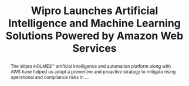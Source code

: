 ---
category: news
title: Wipro Launches Artificial Intelligence and Machine Learning Solutions Powered by Amazon Web Services
abstract: The Wipro HOLMES™ artificial intelligence and automation platform along with AWS have helped us adopt a preventive and proactive strategy to mitigate rising operational and compliance risks in ...
publishedDateTime: 2019-03-15T18:58:00Z
sourceUrl: https://finance.yahoo.com/news/wipro-launches-artificial-intelligence-machine-130900583.html
type: webcontent

provider:
  name: Yahoo Finance
  id: default
tags:
  - AI

images: 
  
---